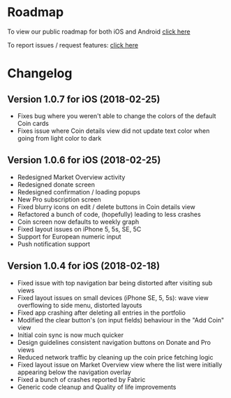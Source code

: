 # Roadmap

To view our public roadmap for both iOS and Android [click here](https://github.com/lepunk/f0lio-roadmap/projects)

To report issues / request features: [click here](https://github.com/lepunk/f0lio-roadmap/issues)

# Changelog

## Version 1.0.7 for iOS (2018-02-25)
* Fixes bug where you weren't able to change the colors of the default Coin cards
* Fixes issue where Coin details view did not update text color when going from light color to dark

## Version 1.0.6 for iOS (2018-02-25)
* Redesigned Market Overview activity
* Redesigned donate screen
* Redesigned confirmation / loading popups
* New Pro subscription screen
* Fixed blurry icons on edit / delete buttons in Coin details view
* Refactored a bunch of code, (hopefully) leading to less crashes
* Coin screen now defaults to weekly graph
* Fixed layout issues on iPhone 5, 5s, SE, 5C
* Support for European numeric input
* Push notification support

## Version 1.0.4 for iOS (2018-02-18)
* Fixed issue with top navigation bar being distorted after visiting sub views
* Fixed layout issues on small devices (iPhone SE, 5, 5s): wave view overflowing to side menu, distorted layouts
* Fixed app crashing after deleting all entries in the portfolio
* Modified the clear button's (on input fields) behaviour in the "Add Coin" view
* Initial coin sync is now much quicker
* Design guidelines consistent navigation buttons on Donate and Pro views
* Reduced network traffic by cleaning up the coin price fetching logic
* Fixed layout issue on Market Overview view where the list were initially appearing below the navigation overlay
* Fixed a bunch of crashes reported by Fabric
* Generic code cleanup and Quality of life improvements
